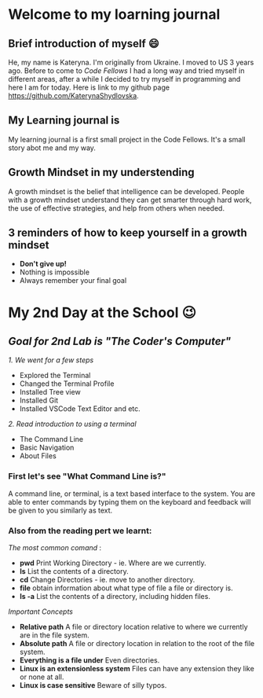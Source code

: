# Welcome to my loarning journal


## Brief introduction of myself :smile:

He, my name is Kateryna. I'm originally from Ukraine. I moved to US 3 years ago. Before to come to _Code Fellows_ I had a long way and tried myself in different areas, after a while I decided to try myself in programming and here I am for today.
Here is link to my github page https://github.com/KaterynaShydlovska.

## My Learning journal is

My learning journal is a first small project in the Code Fellows.
It's a small story abot me and my way.

## Growth Mindset in my understending 
A growth mindset is the belief that intelligence can be developed. People with a growth mindset understand they can get smarter through hard work, the use of effective strategies, and help from others when needed.

## 3 reminders of how to keep yourself in a growth mindset
 
- **Don't give up!**
- Nothing is impossible
- Always remember your final goal


# My 2nd Day at the School :wink:

## _Goal for 2nd Lab is "The Coder's Computer"_
*1. We went for a few steps* 
+ Explored the Terminal
+ Changed the Terminal Profile
+ Installed Tree view
+ Installed Git
+ Installed VSCode Text Editor and etc.

*2. Read introduction to using a terminal*
+ The Command Line
+ Basic Navigation
+ About Files


### First let's see "What Command Line is?"
A command line, or terminal, is a text based interface to the system. You are able to enter commands by typing them on the keyboard and feedback will be given to you similarly as text.


### Also from the reading pert we learnt:

_The most common comand_ :
- **pwd** 
Print Working Directory - ie. Where are we currently.
-  **ls**
List the contents of a directory.
-  **cd**
Change Directories - ie. move to another directory.
-  **file**
obtain information about what type of file a file or directory is.
-  **ls -a**
List the contents of a directory, including hidden files.


_Important Concepts_
-  **Relative path**
A file or directory location relative to where we currently are in the file system.
-  **Absolute path**
A file or directory location in relation to the root of the file system.
-  **Everything is a file under**
Even directories.
-  **Linux is an extensionless system**
Files can have any extension they like or none at all.
-  **Linux is case sensitive**
Beware of silly typos.

